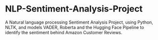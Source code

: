 # NLP-Sentiment-Analysis-Project
A Natural language processing Sentiment Analysis Project, using Python,  NLTK, and models VADER, Roberta and the Hugging Face Pipeline to identify the sentiment behind Amazon Customer Reviews.
